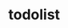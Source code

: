 # todolist

<style scoped lang="scss">
.parabola-container {
  position: relative;
  height: 400px;
  border: 1px solid #eee;
  .parabola-item {
    width: 30px;
    height: 30px;
    background: #00adb5;
    position: absolute;
    left: 0;
    top: calc(100% - 30px);
    --left: 0;
    --top: calc(100% - 30px);

    transition: left 0.5s ease-in, top 0.5s ease-out;
    &.active {
      left: var(--left);
      top: var(--top);
    }
  }
}
</style>

<template>
  <div class="parabola-container" @click="containerClick">
    <div class="parabola-item" ref="parabolaItem" :class="{active:isActive}"></div>
  </div>
</template>

<script>
export default {
  name: "parabola",
  data() {
    return {
      isActive: false
    };
  },
  methods: {
    containerClick(e) {
      let rect = e.target.getBoundingClientRect();
      let offsetX = e.pageX - rect.left - window.pageXOffset;
      let offsetY = e.pageY - rect.top - window.pageYOffset;

      this.$refs["parabolaItem"].style.setProperty("--left", `${offsetX}px`);
      this.$refs["parabolaItem"].style.setProperty("--top", `${offsetY}px`);

      this.isActive = true;
    }
  }
};
</script>